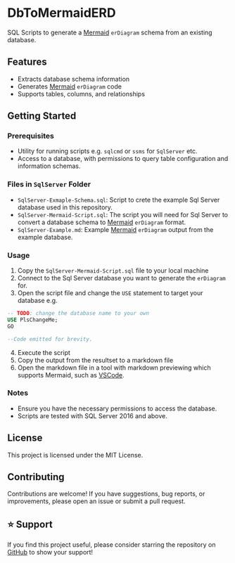# DbToMermaidERD
SQL Scripts to generate a [Mermaid](https://mermaid-js.github.io/) `erDiagram` schema from an existing database.

## Features

- Extracts  database schema information
- Generates [Mermaid](https://mermaid-js.github.io/) `erDiagram` code
- Supports tables, columns, and relationships

## Getting Started

### Prerequisites

- Utility for running scripts e.g. `sqlcmd` or `ssms` for `SqlServer` etc.
- Access to a database, with permissions to query table configuration and information schemas.

### Files in `SqlServer` Folder

- `SqlServer-Exmaple-Schema.sql`: Script to crete the example Sql Server database used in this repository.
- `SqlServer-Mermaid-Script.sql`: The script you will need for Sql Server to convert a database schema to [Mermaid](https://mermaid-js.github.io/) `erDiagram` format.
- `SqlServer-Example.md`: Example [Mermaid](https://mermaid-js.github.io/) `erDiagram` output from the example database.

### Usage

1. Copy the `SqlServer-Mermaid-Script.sql` file to your local machine
2. Connect to the Sql Server database you want to generate the `erDiagram` for.
3. Open the script file and change the `USE` statement to target your database e.g. 

```sql
-- TODO: change the database name to your own
USE PlsChangeMe;
GO

--Code emitted for brevity.
```
4. Execute the script
5. Copy the output from the resultset to a markdown file
6. Open the markdown file in a tool with markdown previewing which supports Mermaid, such as [VSCode](https://code.visualstudio.com/).

### Notes

- Ensure you have the necessary permissions to access the database.
- Scripts are tested with SQL Server 2016 and above.

## License

This project is licensed under the MIT License.

## Contributing

Contributions are welcome! If you have suggestions, bug reports, or improvements, please open an issue or submit a pull request.

## ⭐️ Support

If you find this project useful, please consider starring the repository on [GitHub](https://github.com/markhart/DbToMermaidERD) to show your support!